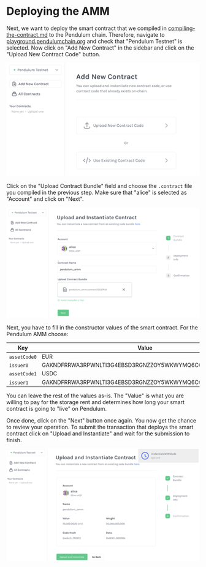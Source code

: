# Deploying the AMM

Next, we want to deploy the smart contract that we compiled in [compiling-the-contract.md](compiling-the-contract.md "mention") to the Pendulum chain. Therefore, navigate to [playground.pendulumchain.org](https://playground.pendulumchain.org/#/instantiate) and check that "Pendulum Testnet" is selected. Now click on "Add New Contract" in the sidebar and click on the "Upload New Contract Code" button.&#x20;

![](<../../../.gitbook/assets/image (17).png>)



Click on the "Upload Contract Bundle" field and choose the `.contract` file you compiled in the previous step. Make sure that "alice" is selected as "Account" and click on "Next".

![](<../../../.gitbook/assets/image (11).png>)

Next, you have to fill in the constructor values of the smart contract. For the Pendulum AMM choose:

| Key          | Value                                                    |
| ------------ | -------------------------------------------------------- |
| `assetCode0` | EUR                                                      |
| `issuer0`    | GAKNDFRRWA3RPWNLTI3G4EBSD3RGNZZOY5WKWYMQ6CQTG3KIEKPYWAYC |
| `assetCode1` | USDC                                                     |
| `issuer1`    | GAKNDFRRWA3RPWNLTI3G4EBSD3RGNZZOY5WKWYMQ6CQTG3KIEKPYWAYC |

You can leave the rest of the values as-is. The "Value" is what you are willing to pay for the storage rent and determines how long your smart contract is going to "live" on Pendulum.&#x20;

Once done, click on the "Next" button once again. You now get the chance to review your operation. To submit the transaction that deploys the smart contract click on "Upload and Instantiate" and wait for the submission to finish.

![](<../../../.gitbook/assets/image (10).png>)
